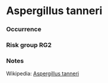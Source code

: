<!-- TITLE: Aspergillus tanneri  -->

# Aspergillus tanneri 
### Occurrence

### Risk group RG2

### Notes

Wikipedia: [Aspergillus tanneri](https://en.wikipedia.org/wiki/Aspergillus_tanneri)
